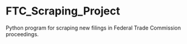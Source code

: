 # FTC_Scraping_Project
Python program for scraping new filings in Federal Trade Commission proceedings.
